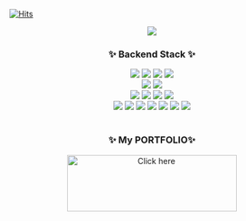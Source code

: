 [![Hits](https://hits.seeyoufarm.com/api/count/incr/badge.svg?url=https%3A%2F%2Fgithub.com%2FShin-seung-hyun&count_bg=%2386E759&title_bg=%230879F1&icon=angellist.svg&icon_color=%23E7E7E7&title=welcome&edge_flat=false)](https://hits.seeyoufarm.com)

<div align="center">
    <img src="https://capsule-render.vercel.app/api?type=waving&color=auto&height=300&section=header&text=Welcome&fontSize=90&animation=fadeIn&fontAlignY=38&desc=Seunghyun's%20GitHub%20Profile&descAlignY=51&descAlign=62"/>
</div>
<div align=center>
	<h3> ✨ Backend Stack ✨</h3>
</div>

<div align=center>
  <img src="https://img.shields.io/badge/Java-0B4EA2?style=flat&logo=openjdk&logoColor=white"/>
  <img src="https://img.shields.io/badge/SpringBoot-6DB33F?style=flat&logo=Spring Boot&logoColor=white"/>
  <img src="https://img.shields.io/badge/Spring JPA-6DB33F?style=flat&logo=Spring&logoColor=white"/>
  <img src="https://img.shields.io/badge/Gradle-02303A?style=flat&logo=Gradle&logoColor=white">
  
  </br>
  <img src="https://img.shields.io/badge/MySQL-4479A1?style=flat&logo=MySQL&logoColor=white"/>
  <img src="https://img.shields.io/badge/PostgreSQL-4169E1?style=flat&logo=MySQL&logoColor=white"/>

  </br>
  <img src="https://img.shields.io/badge/Amazon AWS-232F3E?style=flat&logo=Amazon AWS&logoColor=white">
  <img src="https://img.shields.io/badge/Amazon EC2-FF9900?style=flat&logo=Amazon EC2&logoColor=white">
  <img src="https://img.shields.io/badge/Amazon RDS-3e47c4?style=flat&logo=Amazon RDS&logoColor=white">
  <img src="https://img.shields.io/badge/Amazon S3-569A31?style=flat&logo=Amazon S3&logoColor=white">

  </br>
  <img src="https://img.shields.io/badge/Docker-2496ED?style=flat&logo=Docker&logoColor=white">
  <img src="https://img.shields.io/badge/Portainer-13BEF9?style=flat&logo=Portainer&logoColor=white">
  <img src="https://img.shields.io/badge/Apache Kafka-231F20?style=flat&logo=apachekafka&logoColor=white">
  <img src="https://img.shields.io/badge/Elasticsearch-005571?style=flat&logo=elasticsearch&logoColor=white">
  <img src="https://img.shields.io/badge/Logstash-005571?style=flat&logo=logstash&logoColor=white">
  <img src="https://img.shields.io/badge/Kibana-005571?style=flat&logo=kibana&logoColor=white">
  <img src="https://img.shields.io/badge/Grafana-F46800?style=flat&logo=grafana&logoColor=white">
</div>

<br>

<div align=center>
	<h3> ✨ My PORTFOLIO✨  </h3>
	<a href="https://invited-lily-dff.notion.site/PORTFOLIO-b7a1cba81d0c4a6fa7244bfdcf175e72?pvs=4" target="_blank">
		<img src="http://github.com/Shin-seung-hyun/Shin-seung-hyun/assets/59863297/cbad97dd-d3a9-4ecc-9b5a-1e80968c22bd" width="300" height ="100" alt="Click here"/>
	</a>
</div>

<br>

<!-- 
<div align=center>
	<h3> 🔥 Status🔥 </h3>
	<img src="https://github-readme-stats-git-masterrstaa-rickstaa.vercel.app/api?username=Shin-seung-hyun&show_icons=true&theme=algolia"/>
</div> -->
